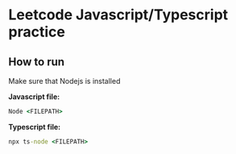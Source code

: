 # Leetcode Javascript/Typescript practice

## How to run

Make sure that Nodejs is installed

**Javascript file:**

```cmd
Node <FILEPATH>
```

**Typescript file:**

```cmd
npx ts-node <FILEPATH>
```
